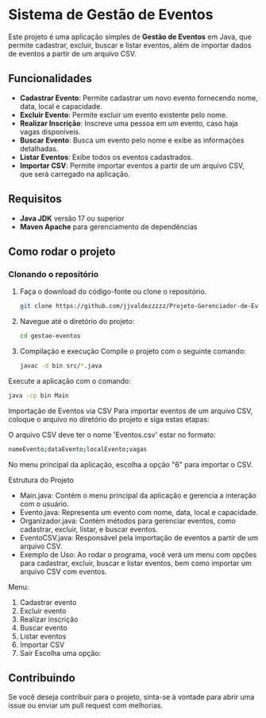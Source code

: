 # Sistema de Gestão de Eventos

Este projeto é uma aplicação simples de **Gestão de Eventos** em Java, que permite cadastrar, excluir, buscar e listar eventos, além de importar dados de eventos a partir de um arquivo CSV.

## Funcionalidades

- **Cadastrar Evento**: Permite cadastrar um novo evento fornecendo nome, data, local e capacidade.
- **Excluir Evento**: Permite excluir um evento existente pelo nome.
- **Realizar Inscrição**: Inscreve uma pessoa em um evento, caso haja vagas disponíveis.
- **Buscar Evento**: Busca um evento pelo nome e exibe as informações detalhadas.
- **Listar Eventos**: Exibe todos os eventos cadastrados.
- **Importar CSV**: Permite importar eventos a partir de um arquivo CSV, que será carregado na aplicação.

## Requisitos

- **Java JDK** versão 17 ou superior
- **Maven Apache** para gerenciamento de dependências

## Como rodar o projeto

### Clonando o repositório

1. Faça o download do código-fonte ou clone o repositório.
   ```bash
   git clone https://github.com/jjvaldezzzzz/Projeto-Gerenciador-de-Eventos.git
   ```
2. Navegue até o diretório do projeto:
   ```bash
   cd gestao-eventos
   ```
3. Compilação e execução
Compile o projeto com o seguinte comando:

   ```bash
   javac -d bin src/*.java
   ```
Execute a aplicação com o comando:

   ```bash
   java -cp bin Main
   ```
Importação de Eventos via CSV
Para importar eventos de um arquivo CSV, coloque o arquivo no diretório do projeto e siga estas etapas:

O arquivo CSV deve ter o nome 'Eventos.csv' estar no formato:

   ```bash
   nomeEvento;dataEvento;localEvento;vagas
   ```

No menu principal da aplicação, escolha a opção "6" para importar o CSV.

Estrutura do Projeto
- Main.java: Contém o menu principal da aplicação e gerencia a interação com o usuário.
- Evento.java: Representa um evento com nome, data, local e capacidade.
- Organizador.java: Contém métodos para gerenciar eventos, como cadastrar, excluir, listar, e buscar eventos.
- EventoCSV.java: Responsável pela importação de eventos a partir de um arquivo CSV.
- Exemplo de Uso:
Ao rodar o programa, você verá um menu com opções para cadastrar, excluir, buscar e listar eventos, bem como importar um arquivo CSV com eventos.

Menu:
1. Cadastrar evento
2. Excluir evento
3. Realizar inscrição
4. Buscar evento
5. Listar eventos
6. Importar CSV
0. Sair
Escolha uma opção:
## Contribuindo
Se você deseja contribuir para o projeto, sinta-se à vontade para abrir uma issue ou enviar um pull request com melhorias.
